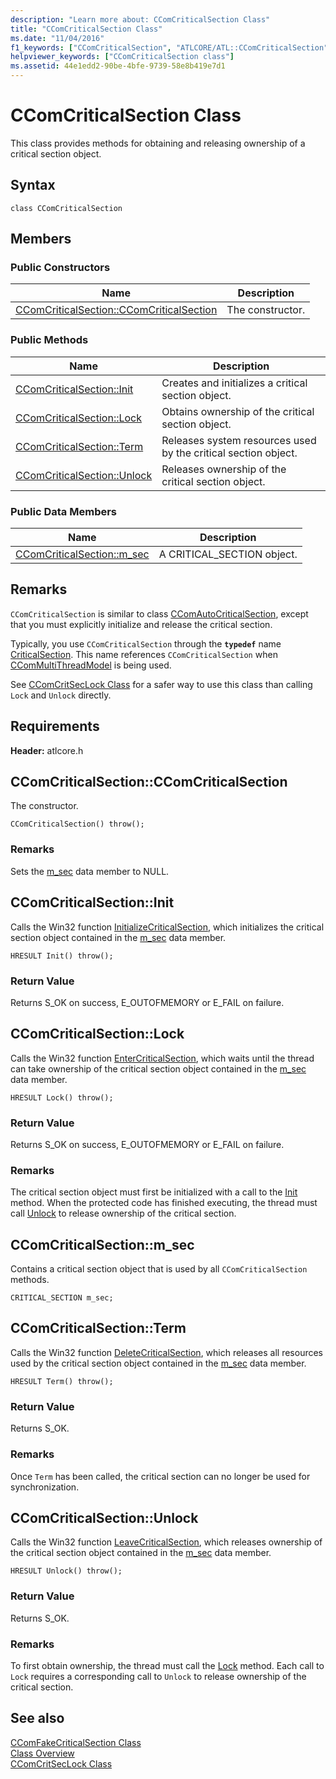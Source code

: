 ```yaml
---
description: "Learn more about: CComCriticalSection Class"
title: "CComCriticalSection Class"
ms.date: "11/04/2016"
f1_keywords: ["CComCriticalSection", "ATLCORE/ATL::CComCriticalSection", "ATLCORE/ATL::CComCriticalSection::CComCriticalSection", "ATLCORE/ATL::CComCriticalSection::Init", "ATLCORE/ATL::CComCriticalSection::Lock", "ATLCORE/ATL::CComCriticalSection::Term", "ATLCORE/ATL::CComCriticalSection::Unlock", "ATLCORE/ATL::CComCriticalSection::m_sec"]
helpviewer_keywords: ["CComCriticalSection class"]
ms.assetid: 44e1edd2-90be-4bfe-9739-58e8b419e7d1
---
```

# CComCriticalSection Class

This class provides methods for obtaining and releasing ownership of a critical section object.

## Syntax

```
class CComCriticalSection
```

## Members

### Public Constructors

|Name|Description|
|----------|-----------------|
|[CComCriticalSection::CComCriticalSection](#ccomcriticalsection)|The constructor.|

### Public Methods

|Name|Description|
|----------|-----------------|
|[CComCriticalSection::Init](#init)|Creates and initializes a critical section object.|
|[CComCriticalSection::Lock](#lock)|Obtains ownership of the critical section object.|
|[CComCriticalSection::Term](#term)|Releases system resources used by the critical section object.|
|[CComCriticalSection::Unlock](#unlock)|Releases ownership of the critical section object.|

### Public Data Members

|Name|Description|
|----------|-----------------|
|[CComCriticalSection::m_sec](#m_sec)|A CRITICAL_SECTION object.|

## Remarks

`CComCriticalSection` is similar to class [CComAutoCriticalSection](../../atl/reference/ccomautocriticalsection-class.md), except that you must explicitly initialize and release the critical section.

Typically, you use `CComCriticalSection` through the **`typedef`** name [CriticalSection](ccommultithreadmodel-class.md#criticalsection). This name references `CComCriticalSection` when [CComMultiThreadModel](../../atl/reference/ccommultithreadmodel-class.md) is being used.

See [CComCritSecLock Class](../../atl/reference/ccomcritseclock-class.md) for a safer way to use this class than calling `Lock` and `Unlock` directly.

## Requirements

**Header:** atlcore.h

## <a name="ccomcriticalsection"></a> CComCriticalSection::CComCriticalSection

The constructor.

```
CComCriticalSection() throw();
```

### Remarks

Sets the [m_sec](#m_sec) data member to NULL.

## <a name="init"></a> CComCriticalSection::Init

Calls the Win32 function [InitializeCriticalSection](/windows/win32/api/synchapi/nf-synchapi-initializecriticalsection), which initializes the critical section object contained in the [m_sec](#m_sec) data member.

```
HRESULT Init() throw();
```

### Return Value

Returns S_OK on success, E_OUTOFMEMORY or E_FAIL on failure.

## <a name="lock"></a> CComCriticalSection::Lock

Calls the Win32 function [EnterCriticalSection](/windows/win32/api/synchapi/nf-synchapi-entercriticalsection), which waits until the thread can take ownership of the critical section object contained in the [m_sec](#m_sec) data member.

```
HRESULT Lock() throw();
```

### Return Value

Returns S_OK on success, E_OUTOFMEMORY or E_FAIL on failure.

### Remarks

The critical section object must first be initialized with a call to the [Init](#init) method. When the protected code has finished executing, the thread must call [Unlock](#unlock) to release ownership of the critical section.

## <a name="m_sec"></a> CComCriticalSection::m_sec

Contains a critical section object that is used by all `CComCriticalSection` methods.

```
CRITICAL_SECTION m_sec;
```

## <a name="term"></a> CComCriticalSection::Term

Calls the Win32 function [DeleteCriticalSection](/windows/win32/api/synchapi/nf-synchapi-deletecriticalsection), which releases all resources used by the critical section object contained in the [m_sec](#m_sec) data member.

```
HRESULT Term() throw();
```

### Return Value

Returns S_OK.

### Remarks

Once `Term` has been called, the critical section can no longer be used for synchronization.

## <a name="unlock"></a> CComCriticalSection::Unlock

Calls the Win32 function [LeaveCriticalSection](/windows/win32/api/synchapi/nf-synchapi-leavecriticalsection), which releases ownership of the critical section object contained in the [m_sec](#m_sec) data member.

```
HRESULT Unlock() throw();
```

### Return Value

Returns S_OK.

### Remarks

To first obtain ownership, the thread must call the [Lock](#lock) method. Each call to `Lock` requires a corresponding call to `Unlock` to release ownership of the critical section.

## See also

[CComFakeCriticalSection Class](../../atl/reference/ccomfakecriticalsection-class.md)<br/>
[Class Overview](../../atl/atl-class-overview.md)<br/>
[CComCritSecLock Class](../../atl/reference/ccomcritseclock-class.md)
